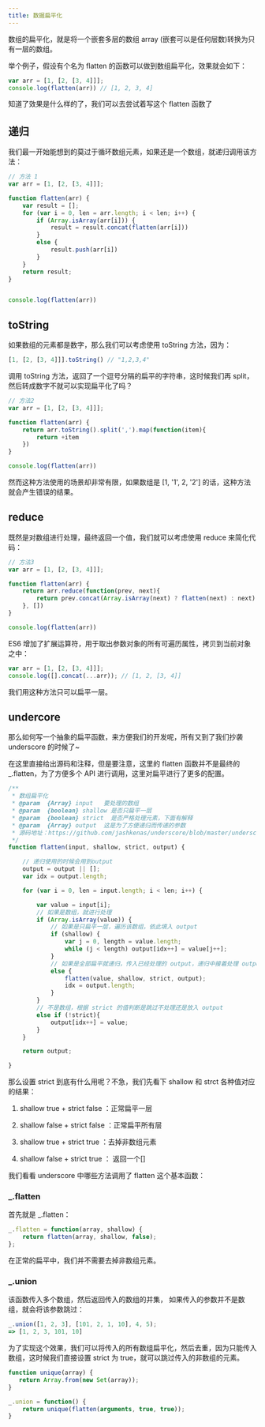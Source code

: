 ```yaml
---
title: 数据扁平化
---
```


数组的扁平化，就是将一个嵌套多层的数组 array (嵌套可以是任何层数)转换为只有一层的数组。

举个例子，假设有个名为 flatten 的函数可以做到数组扁平化，效果就会如下：


```js
var arr = [1, [2, [3, 4]]];
console.log(flatten(arr)) // [1, 2, 3, 4]
```
知道了效果是什么样的了，我们可以去尝试着写这个 flatten 函数了

## 递归
我们最一开始能想到的莫过于循环数组元素，如果还是一个数组，就递归调用该方法：
```js
// 方法 1
var arr = [1, [2, [3, 4]]];

function flatten(arr) {
    var result = [];
    for (var i = 0, len = arr.length; i < len; i++) {
        if (Array.isArray(arr[i])) {
            result = result.concat(flatten(arr[i]))
        }
        else {
            result.push(arr[i])
        }
    }
    return result;
}


console.log(flatten(arr))
```

## toString
如果数组的元素都是数字，那么我们可以考虑使用 toString 方法，因为：
```js
[1, [2, [3, 4]]].toString() // "1,2,3,4"
```

调用 toString 方法，返回了一个逗号分隔的扁平的字符串，这时候我们再 split，然后转成数字不就可以实现扁平化了吗？

```js
// 方法2
var arr = [1, [2, [3, 4]]];

function flatten(arr) {
    return arr.toString().split(',').map(function(item){
        return +item
    })
}

console.log(flatten(arr))
```
然而这种方法使用的场景却非常有限，如果数组是 [1, '1', 2, '2'] 的话，这种方法就会产生错误的结果。

## reduce
既然是对数组进行处理，最终返回一个值，我们就可以考虑使用 reduce 来简化代码：
```js
// 方法3
var arr = [1, [2, [3, 4]]];

function flatten(arr) {
    return arr.reduce(function(prev, next){
        return prev.concat(Array.isArray(next) ? flatten(next) : next)
    }, [])
}

console.log(flatten(arr))
```
ES6 增加了扩展运算符，用于取出参数对象的所有可遍历属性，拷贝到当前对象之中：
```js
var arr = [1, [2, [3, 4]]];
console.log([].concat(...arr)); // [1, 2, [3, 4]]
```
我们用这种方法只可以扁平一层。

## undercore
那么如何写一个抽象的扁平函数，来方便我们的开发呢，所有又到了我们抄袭 underscore 的时候了~

在这里直接给出源码和注释，但是要注意，这里的 flatten 函数并不是最终的 _.flatten，为了方便多个 API 进行调用，这里对扁平进行了更多的配置。
```js
/**
 * 数组扁平化
 * @param  {Array} input   要处理的数组
 * @param  {boolean} shallow 是否只扁平一层
 * @param  {boolean} strict  是否严格处理元素，下面有解释
 * @param  {Array} output  这是为了方便递归而传递的参数
 * 源码地址：https://github.com/jashkenas/underscore/blob/master/underscore.js#L528
 */
function flatten(input, shallow, strict, output) {

    // 递归使用的时候会用到output
    output = output || [];
    var idx = output.length;

    for (var i = 0, len = input.length; i < len; i++) {

        var value = input[i];
        // 如果是数组，就进行处理
        if (Array.isArray(value)) {
            // 如果是只扁平一层，遍历该数组，依此填入 output
            if (shallow) {
                var j = 0, length = value.length;
                while (j < length) output[idx++] = value[j++];
            }
            // 如果是全部扁平就递归，传入已经处理的 output，递归中接着处理 output
            else {
                flatten(value, shallow, strict, output);
                idx = output.length;
            }
        }
        // 不是数组，根据 strict 的值判断是跳过不处理还是放入 output
        else if (!strict){
            output[idx++] = value;
        }
    }

    return output;

}
```
那么设置 strict 到底有什么用呢？不急，我们先看下 shallow 和 strct 各种值对应的结果：

1. shallow true + strict false ：正常扁平一层

2. shallow false + strict false ：正常扁平所有层

3. shallow true + strict true ：去掉非数组元素

4. shallow false + strict true ： 返回一个[]

我们看看 underscore 中哪些方法调用了 flatten 这个基本函数：

### _.flatten
首先就是 _.flatten：
```js
_.flatten = function(array, shallow) {
    return flatten(array, shallow, false);
};
```
在正常的扁平中，我们并不需要去掉非数组元素。

### _.union
该函数传入多个数组，然后返回传入的数组的并集，
如果传入的参数并不是数组，就会将该参数跳过：
```js
_.union([1, 2, 3], [101, 2, 1, 10], 4, 5);
=> [1, 2, 3, 101, 10]
```
为了实现这个效果，我们可以将传入的所有数组扁平化，然后去重，因为只能传入数组，这时候我们直接设置 strict 为 true，就可以跳过传入的非数组的元素。
```js
function unique(array) {
   return Array.from(new Set(array));
}

_.union = function() {
    return unique(flatten(arguments, true, true));
}
```